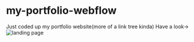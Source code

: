 # my-portfolio-webflow
Just coded up my portfolio website(more of a link tree kinda)
Have a look->
![landing page](http://url/to/img.png)
